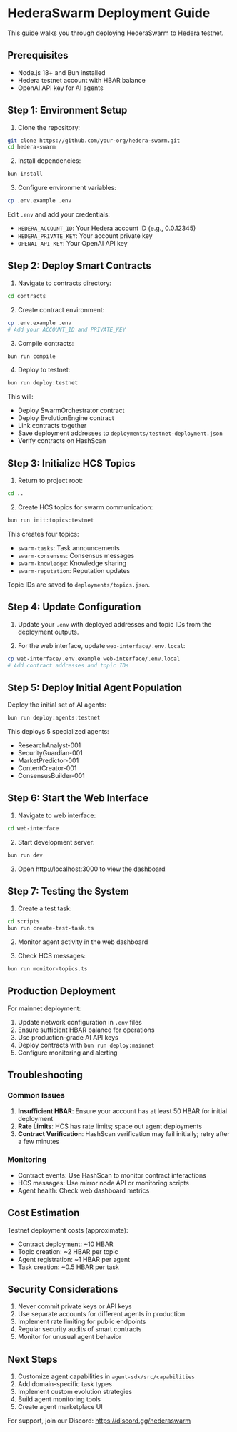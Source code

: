 # HederaSwarm Deployment Guide

This guide walks you through deploying HederaSwarm to Hedera testnet.

## Prerequisites

- Node.js 18+ and Bun installed
- Hedera testnet account with HBAR balance
- OpenAI API key for AI agents

## Step 1: Environment Setup

1. Clone the repository:
```bash
git clone https://github.com/your-org/hedera-swarm.git
cd hedera-swarm
```

2. Install dependencies:
```bash
bun install
```

3. Configure environment variables:
```bash
cp .env.example .env
```

Edit `.env` and add your credentials:
- `HEDERA_ACCOUNT_ID`: Your Hedera account ID (e.g., 0.0.12345)
- `HEDERA_PRIVATE_KEY`: Your account private key
- `OPENAI_API_KEY`: Your OpenAI API key

## Step 2: Deploy Smart Contracts

1. Navigate to contracts directory:
```bash
cd contracts
```

2. Create contract environment:
```bash
cp .env.example .env
# Add your ACCOUNT_ID and PRIVATE_KEY
```

3. Compile contracts:
```bash
bun run compile
```

4. Deploy to testnet:
```bash
bun run deploy:testnet
```

This will:
- Deploy SwarmOrchestrator contract
- Deploy EvolutionEngine contract
- Link contracts together
- Save deployment addresses to `deployments/testnet-deployment.json`
- Verify contracts on HashScan

## Step 3: Initialize HCS Topics

1. Return to project root:
```bash
cd ..
```

2. Create HCS topics for swarm communication:
```bash
bun run init:topics:testnet
```

This creates four topics:
- `swarm-tasks`: Task announcements
- `swarm-consensus`: Consensus messages
- `swarm-knowledge`: Knowledge sharing
- `swarm-reputation`: Reputation updates

Topic IDs are saved to `deployments/topics.json`.

## Step 4: Update Configuration

1. Update your `.env` with deployed addresses and topic IDs from the deployment outputs.

2. For the web interface, update `web-interface/.env.local`:
```bash
cp web-interface/.env.example web-interface/.env.local
# Add contract addresses and topic IDs
```

## Step 5: Deploy Initial Agent Population

Deploy the initial set of AI agents:

```bash
bun run deploy:agents:testnet
```

This deploys 5 specialized agents:
- ResearchAnalyst-001
- SecurityGuardian-001
- MarketPredictor-001
- ContentCreator-001
- ConsensusBuilder-001

## Step 6: Start the Web Interface

1. Navigate to web interface:
```bash
cd web-interface
```

2. Start development server:
```bash
bun run dev
```

3. Open http://localhost:3000 to view the dashboard

## Step 7: Testing the System

1. Create a test task:
```bash
cd scripts
bun run create-test-task.ts
```

2. Monitor agent activity in the web dashboard

3. Check HCS messages:
```bash
bun run monitor-topics.ts
```

## Production Deployment

For mainnet deployment:

1. Update network configuration in `.env` files
2. Ensure sufficient HBAR balance for operations
3. Use production-grade AI API keys
4. Deploy contracts with `bun run deploy:mainnet`
5. Configure monitoring and alerting

## Troubleshooting

### Common Issues

1. **Insufficient HBAR**: Ensure your account has at least 50 HBAR for initial deployment
2. **Rate Limits**: HCS has rate limits; space out agent deployments
3. **Contract Verification**: HashScan verification may fail initially; retry after a few minutes

### Monitoring

- Contract events: Use HashScan to monitor contract interactions
- HCS messages: Use mirror node API or monitoring scripts
- Agent health: Check web dashboard metrics

## Cost Estimation

Testnet deployment costs (approximate):
- Contract deployment: ~10 HBAR
- Topic creation: ~2 HBAR per topic
- Agent registration: ~1 HBAR per agent
- Task creation: ~0.5 HBAR per task

## Security Considerations

1. Never commit private keys or API keys
2. Use separate accounts for different agents in production
3. Implement rate limiting for public endpoints
4. Regular security audits of smart contracts
5. Monitor for unusual agent behavior

## Next Steps

1. Customize agent capabilities in `agent-sdk/src/capabilities`
2. Add domain-specific task types
3. Implement custom evolution strategies
4. Build agent monitoring tools
5. Create agent marketplace UI

For support, join our Discord: https://discord.gg/hederaswarm